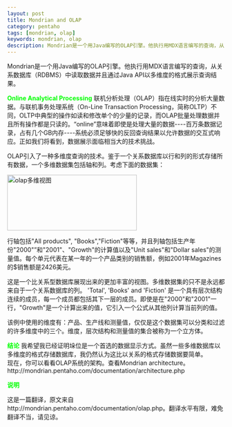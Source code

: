 ```yaml
---
layout: post
title: Mondrian and OLAP
category: pentaho
tags: [mondrian, olap]
keywords: mondrian, olap
description: Mondrian是一个用Java编写的OLAP引擎。他执行用MDX语言编写的查询，从关系数据库（RDBMS）中读取数据并且通过Java API以多维度的格式展示查询结果。
---
```

<p>Mondrian是一个用Java编写的OLAP引擎。他执行用MDX语言编写的查询，从关系数据库（RDBMS）中读取数据并且通过Java API以多维度的格式展示查询结果。</p>

<p><strong><span style="color: #00ff00;">Online Analytical Processing</span></strong>
联机分析处理（OLAP）指在线实时的分析大量数据。与联机事务处理系统（On-<wbr>Line Transaction Processing，简称OLTP）不同，OLTP中典型的操作如读和修改单个的少量的记录，而OLAP批量处理数据并且所有操作都是只读的。“online”意味着即使是处理大量的数据----百万条数据记录，占有几个GB内存----系统必须足够快的反回查询结果以允许数据的交互式响应。正如我们将看到，数据展示面临相当大的技术挑战。</wbr></p>

<p>OLAP引入了一种多维度查询的技术。鉴于一个关系数据库以行和列的形式存储所有数据，一个多维数据集包括轴和列。考虑下面的数据集：</p>

<p><a href="/file/2011/12/olap_examples20111217.jpg"><img class="size-medium wp-image-2469 aligncenter" title="olap_examples20111217" src="/file/2011/12/olap_examples20111217-300x129.jpg" alt="olap多维视图" width="300" height="129" /></a></p>

<p>行轴包括"All products", "Books","Fiction"等等，并且列轴包括生产年份"2000"”和"2001"、"Growth"的计算值以及"Unit sales"和"Dollar sales"的测量值。每个单元代表在某一年的一个产品类别的销售额，例如2001年Magazines的$销售额是2426美元。</p>

<p>这是一个比关系型数据库展现出来的更加丰富的视图。多维数据集的只不是永远都来自于一个关系数据库的列。 'Total', 'Books' and 'Fiction' 是一个具有层次结构连续的成员，每一个成员都包括其下一层的成员。即使是在"2000"和"2001"一行，"Growth"是一个计算出来的值，它引入一个公式从其他列计算当前列的值。</p>

<p>该例中使用的维度有：产品、生产线和测量值，仅仅是这个数据集可以分类和过滤的许多维度中的三个。维度，层次结构和测量值的集合被称为一个立方体。</p>

<p><strong><span style="color: #00ff00;">结论</span></strong>
我希望我已经证明垛位是一个首选的数据显示方式。虽然一些多维数据库以多维度的格式存储数据库，我仍然认为这比以关系的格式存储数据要简单。<br />
现在，你可以看看OLAP系统的架构。查看Mondrian architecture。http://mondrian.pentaho.com/documentation/architecture.php</p>

<p><strong><span style="color: #00ff00;">说明</span></strong>
<div class="note">
这是一篇翻译，原文来自http://mondrian.pentaho.com/documentation/olap.php。翻译水平有限，难免翻译不当，请见谅。</div></p>
